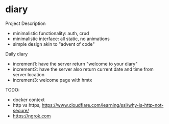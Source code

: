 # diary

Project Description
- minimalistic functionality: auth, crud
- minimalistic interface: all static, no animations
- simple design akin to "advent of code"

Daily diary

- increment1: have the server return "welcome to your diary"
- increment2: have the server also return current date and time from server location
- increment3: welcome page with hmtx

TODO:
- docker context
- http vs https, https://www.cloudflare.com/learning/ssl/why-is-http-not-secure/
- https://ngrok.com
